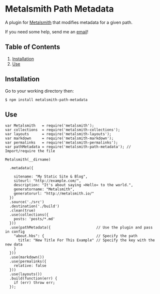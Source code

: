 # Metalsmith Path Metadata

A plugin for [Metalsmith](https://metalsmith.io/) that modifies metadata for a given path.

If you need some help, send me an [email](mailto:theholycoder@gmail.com)!

## Table of Contents

1.  [Installation](#Installation)
2.  [Use](#Use)


## Installation

Go to your working directory then:

    $ npm install metalsmith-path-metadata

## Use

    var Metalsmith   = require('metalsmith');
    var collections  = require('metalsmith-collections');
    var layouts      = require('metalsmith-layouts');
    var markdown     = require('metalsmith-markdown');
    var permalinks   = require('metalsmith-permalinks');
    var pathMetadata = require('metalsmith-path-metadata'); // Import/require the file 
    
    Metalsmith(__dirname)         
    
      .metadata({                 
    
        sitename: "My Static Site & Blog",
        siteurl: "http://example.com/",
        description: "It's about saying »Hello« to the world.",
        generatorname: "Metalsmith",
        generatorurl: "http://metalsmith.io/"
      })
      .source('./src')       
      .destination('./build')
      .clean(true)          
      .use(collections({    
        posts: 'posts/*.md' 
      }))                   
      .use(pathMetadata({                     // Use the plugin and pass in config
        "about.hbs": {                        // Specify the path 
          title: "New Title For This Example" // Specify the key with the new data
        }
      }))
      .use(markdown())      
      .use(permalinks({     
        relative: false     
      }))
      .use(layouts())       
      .build(function(err) {
        if (err) throw err; 
      });

